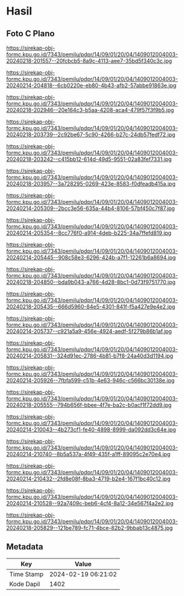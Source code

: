 # Hasil

## Foto C Plano

https://sirekap-obj-formc.kpu.go.id/7343/pemilu/pdpr/14/09/01/20/04/1409012004003-20240218-201557--20fcbcb5-8a9c-4113-aee7-35bd5f340c3c.jpg

https://sirekap-obj-formc.kpu.go.id/7343/pemilu/pdpr/14/09/01/20/04/1409012004003-20240214-204818--6cb0220e-eb80-4b43-afb2-57abbe91863e.jpg

https://sirekap-obj-formc.kpu.go.id/7343/pemilu/pdpr/14/09/01/20/04/1409012004003-20240218-202946--20e164c3-b5aa-4208-aca4-479f57f3f9b5.jpg

https://sirekap-obj-formc.kpu.go.id/7343/pemilu/pdpr/14/09/01/20/04/1409012004003-20240218-203739--2c92be67-5c90-4266-b27c-24db57fedf72.jpg

https://sirekap-obj-formc.kpu.go.id/7343/pemilu/pdpr/14/09/01/20/04/1409012004003-20240218-203242--c415bb12-614d-49d5-9551-02a83fef7331.jpg

https://sirekap-obj-formc.kpu.go.id/7343/pemilu/pdpr/14/09/01/20/04/1409012004003-20240218-203957--3a728295-0269-423e-8583-f0dfeadb415a.jpg

https://sirekap-obj-formc.kpu.go.id/7343/pemilu/pdpr/14/09/01/20/04/1409012004003-20240214-205309--2bcc3e56-635a-44b4-8106-57bf450c7f87.jpg

https://sirekap-obj-formc.kpu.go.id/7343/pemilu/pdpr/14/09/01/20/04/1409012004003-20240214-205354--8cc776f0-a914-4deb-b225-34a7ffefd819.jpg

https://sirekap-obj-formc.kpu.go.id/7343/pemilu/pdpr/14/09/01/20/04/1409012004003-20240214-205445--908c58e3-6296-424b-a7f1-12261b6a8694.jpg

https://sirekap-obj-formc.kpu.go.id/7343/pemilu/pdpr/14/09/01/20/04/1409012004003-20240218-204850--bda9b043-a766-4d28-8bc1-0d73f9751770.jpg

https://sirekap-obj-formc.kpu.go.id/7343/pemilu/pdpr/14/09/01/20/04/1409012004003-20240218-205435--666d5960-84e5-4301-841f-f5a427e9e4e2.jpg

https://sirekap-obj-formc.kpu.go.id/7343/pemilu/pdpr/14/09/01/20/04/1409012004003-20240214-205737--c921a5a9-456e-4924-aedf-5f279b86b1af.jpg

https://sirekap-obj-formc.kpu.go.id/7343/pemilu/pdpr/14/09/01/20/04/1409012004003-20240214-205831--324d91ec-2786-4b81-b7f8-24a40d3d1194.jpg

https://sirekap-obj-formc.kpu.go.id/7343/pemilu/pdpr/14/09/01/20/04/1409012004003-20240214-205926--7fbfa599-c51b-4e63-946c-c566bc30138e.jpg

https://sirekap-obj-formc.kpu.go.id/7343/pemilu/pdpr/14/09/01/20/04/1409012004003-20240218-205555--794b656f-bbee-4f7e-ba2c-b0acf1f72dd9.jpg

https://sirekap-obj-formc.kpu.go.id/7343/pemilu/pdpr/14/09/01/20/04/1409012004003-20240214-210043--4b273cf1-fe40-4898-8999-da092dd3c64e.jpg

https://sirekap-obj-formc.kpu.go.id/7343/pemilu/pdpr/14/09/01/20/04/1409012004003-20240214-210740--8b5a537a-4f49-435f-a1ff-89095c2e70e4.jpg

https://sirekap-obj-formc.kpu.go.id/7343/pemilu/pdpr/14/09/01/20/04/1409012004003-20240214-210432--2fd8e08f-8ba3-4719-b2e4-167f1bc40c12.jpg

https://sirekap-obj-formc.kpu.go.id/7343/pemilu/pdpr/14/09/01/20/04/1409012004003-20240214-210528--92a7409c-beb6-4cf4-8a12-34e567f4a2e2.jpg

https://sirekap-obj-formc.kpu.go.id/7343/pemilu/pdpr/14/09/01/20/04/1409012004003-20240218-205829--121be789-fc71-4bce-82b2-9bbab13c4875.jpg


## Metadata

| Key        | Value               |
| ---------- | ------------------- |
| Time Stamp | 2024-02-19 06:21:02 |
| Kode Dapil | 1402                |



